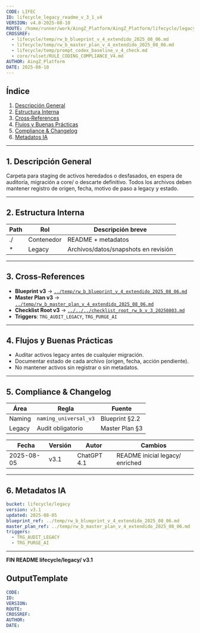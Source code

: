 ```yaml
---
CODE: LIFEC
ID: lifecycle_legacy_readme_v_3_1_v4
VERSION: v4.0-2025-08-10
ROUTE: /home/runner/work/AingZ_Platform/AingZ_Platform/lifecycle/legacy/lifecycle_legacy_readme_v_3_1.md
CROSSREF:
  - lifecycle/temp/rw_b_blueprint_v_4_extendido_2025_08_06.md
  - lifecycle/temp/rw_b_master_plan_v_4_extendido_2025_08_06.md
  - lifecycle/temp/prompt_codex_baseline_v_4_check.md
  - core/rulset/RULE_CODING_COMPLIANCE_V4.md
AUTHOR: AingZ_Platform
DATE: 2025-08-10
---
```

## Índice

1. [Descripción General](#1-descripción-general)
2. [Estructura Interna](#2-estructura-interna)
3. [Cross‑References](#3-cross-references)
4. [Flujos y Buenas Prácticas](#4-flujos-y-buenas-practicas)
5. [Compliance & Changelog](#5-compliance--changelog)
6. [Metadatos IA](#6-metadatos-ia)

---

## 1. Descripción General

Carpeta para staging de activos heredados o desfasados, en espera de auditoría, migración a core/ o descarte definitivo. Todos los archivos deben mantener registro de origen, fecha, motivo de paso a legacy y estado.

---

## 2. Estructura Interna

| Path | Rol        | Descripción breve                    |
| ---- | ---------- | ------------------------------------ |
| ./   | Contenedor | README + metadatos                   |
| \*   | Legacy     | Archivos/datos/snapshots en revisión |

---

## 3. Cross‑References

- **Blueprint v3** → [`../temp/rw_b_blueprint_v_4_extendido_2025_08_06.md`](../temp/rw_b_blueprint_v_4_extendido_2025_08_06.md)
- **Master Plan v3** → [`../temp/rw_b_master_plan_v_4_extendido_2025_08_06.md`](../temp/rw_b_master_plan_v_4_extendido_2025_08_06.md)
- **Checklist Root v3** → [`../../../checklist_root_rw_b_v_3_20250803.md`](../../../checklist_root_rw_b_v_3_20250803.md)
- **Triggers**: `TRG_AUDIT_LEGACY`, `TRG_PURGE_AI`

---

## 4. Flujos y Buenas Prácticas

- Auditar activos legacy antes de cualquier migración.
- Documentar estado de cada archivo (origen, fecha, acción pendiente).
- No mantener activos sin registrar o sin metadatos.

---

## 5. Compliance & Changelog

| Área   | Regla                 | Fuente         |
| ------ | --------------------- | -------------- |
| Naming | `naming_universal_v3` | Blueprint §2.2 |
| Legacy | Audit obligatorio     | Master Plan §3 |

| Fecha      | Versión | Autor       | Cambios                         |
| ---------- | ------- | ----------- | ------------------------------- |
| 2025-08-05 | v3.1    | ChatGPT 4.1 | README inicial legacy/ enriched |

---

## 6. Metadatos IA

```yaml
bucket: lifecycle/legacy
version: v3.1
updated: 2025-08-05
blueprint_ref: ../temp/rw_b_blueprint_v_4_extendido_2025_08_06.md
master_plan_ref: ../temp/rw_b_master_plan_v_4_extendido_2025_08_06.md
triggers:
  - TRG_AUDIT_LEGACY
  - TRG_PURGE_AI
```

---

**FIN README lifecycle/legacy/ v3.1**

## OutputTemplate
```yaml
CODE:
ID:
VERSION:
ROUTE:
CROSSREF:
AUTHOR:
DATE:
```
